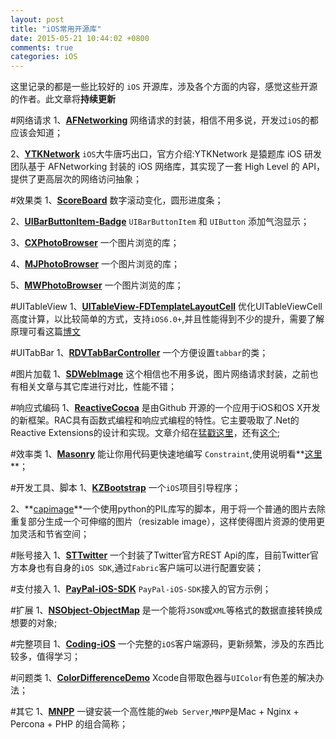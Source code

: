 ```yaml
---
layout: post
title: "iOS常用开源库"
date: 2015-05-21 10:44:02 +0800
comments: true
categories: iOS
---
```

这里记录的都是一些比较好的 `iOS` 开源库，涉及各个方面的内容，感觉这些开源的作者。此文章将**持续更新**

#网络请求
1、**[AFNetworking][1]** 网络请求的封装，相信不用多说，开发过`iOS`的都应该会知道；

2、**[YTKNetwork][2]** `iOS`大牛唐巧出口，官方介绍:YTKNetwork 是猿题库 iOS 研发团队基于 AFNetworking 封装的 iOS 网络库，其实现了一套 High Level 的 API，提供了更高层次的网络访问抽象；


#效果类
1、**[ScoreBoard][3]** 数字滚动变化，圆形进度条；

2、**[UIBarButtonItem-Badge][11]** `UIBarButtonItem` 和 `UIButton` 添加气泡显示；

3、**[CXPhotoBrowser][14]** 一个图片浏览的库；

4、**[MJPhotoBrowser][15]** 一个图片浏览的库；

5、**[MWPhotoBrowser][16]** 一个图片浏览的库；

#UITableView
1、**[UITableView-FDTemplateLayoutCell][4]** 优化UITableViewCell高度计算，以比较简单的方式，支持`iOS6.0+`,并且性能得到不少的提升，需要了解原理可看这篇[博文][5]

#UITabBar
1、**[RDVTabBarController][19]** 一个方便设置`tabbar`的类；


#图片加载
1、**[SDWebImage][6]** 这个相信也不用多说，图片网络请求封装，之前也有相关文章与其它库进行对比，性能不错；


#响应式编码
1、**[ReactiveCocoa][20]** 是由Github 开源的一个应用于iOS和OS X开发的新框架。RAC具有函数式编程和响应式编程的特性。它主要吸取了.Net的 Reactive Extensions的设计和实现。文章介绍在[猛戳这里][21]，还有[这个][22];

#效率类
1、**[Masonry][24]** 能让你用代码更快速地编写 `Constraint`,使用说明看**[这里][23]**；

#开发工具、脚本
1、**[KZBootstrap][7]** 一个`iOS`项目引导程序；

2、**[capimage][10]**一个使用python的PIL库写的脚本，用于将一个普通的图片去除重复部分生成一个可伸缩的图片（resizable image），这样使得图片资源的使用更加灵活和节省空间；

#账号接入
1、**[STTwitter][8]** 一个封装了Twitter官方REST Api的库，目前Twitter官方本身也有自身的`iOS SDK`,通过`Fabric`客户端可以进行配置安装；

#支付接入
1、**[PayPal-iOS-SDK][12]** `PayPal-iOS-SDK`接入的官方示例；


#扩展
1、**[NSObject-ObjectMap][18]** 是一个能将`JSON`或`XML`等格式的数据直接转换成想要的对象;

#完整项目
1、**[Coding-iOS][17]** 一个完整的`iOS`客户端源码，更新频繁，涉及的东西比较多，值得学习；

#问题类
1、**[ColorDifferenceDemo][9]** Xcode自带取色器与`UIColor`有色差的解决办法；

#其它
1、**[MNPP][13]** 一键安装一个高性能的`Web Server`,`MNPP`是Mac + Nginx + Percona + PHP 的组合简称；





[1]: https://github.com/AFNetworking/AFNetworking
[2]: https://github.com/yuantiku/YTKNetwork
[3]: https://github.com/SeniorZhai/ScoreBoard
[4]: https://github.com/forkingdog/UITableView-FDTemplateLayoutCell
[5]: http://blog.sunnyxx.com/2015/05/17/cell-height-calculation/
[6]: https://github.com/rs/SDWebImage
[7]: https://github.com/krzysztofzablocki/KZBootstrap
[8]: https://github.com/nst/STTwitter
[9]: https://github.com/Xummer/ColorDifferenceDemo
[10]: https://github.com/kejinlu/capimage
[11]: https://github.com/mikeMTOL/UIBarButtonItem-Badge
[12]:https://github.com/paypal/PayPal-iOS-SDK
[13]:  https://github.com/jyr/MNPP
[14]: https://github.com/ChrisXu1221/CXPhotoBrowser
[15]: https://github.com/azxfire/MJPhotoBrowser
[16]: https://github.com/mwaterfall/MWPhotoBrowser
[17]: https://coding.net/u/coding/p/Coding-iOS/git
[18]: https://github.com/uacaps/NSObject-ObjectMap
[19]: https://github.com/robbdimitrov/RDVTabBarController
[20]: https://github.com/ReactiveCocoa/ReactiveCocoa
[21]: http://www.devtang.com/blog/2014/02/11/reactivecocoa-introduction/
[22]: http://limboy.me/ios/2013/12/27/reactivecocoa-2.html
[23]: http://adad184.com/2014/09/28/use-masonry-to-quick-solve-autolayout/
[24]: https://github.com/SnapKit/Masonry